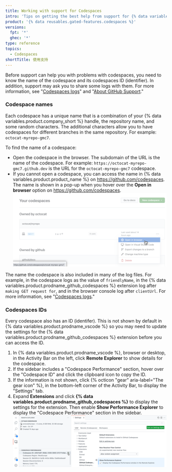 ```yaml
---
title: Working with support for Codespaces
intro: 'Tips on getting the best help from support for {% data variables.product.prodname_codespaces %}.'
product: '{% data reusables.gated-features.codespaces %}'
versions:
  fpt: '*'
  ghec: '*'
type: reference
topics:
  - Codespaces
shortTitle: 使用支持
---
```


Before support can help you with problems with codespaces, you need to know the name of the codespace and its codespaces ID (identifier). In addition, support may ask you to share some logs with them. For more information, see "[Codespaces logs](/codespaces/troubleshooting/codespaces-logs)" and "[About GitHub Support](/github/working-with-github-support/about-github-support)."

### Codespace names

Each codespace has a unique name that is a combination of your {% data variables.product.company_short %} handle, the repository name, and some random characters. The additional characters allow you to have codespaces for different branches in the same repository. For example: `octocat-myrepo-gmc7`.

To find the name of a codespace:

- Open the codespace in the browser. The subdomain of the URL is the name of the codespace. For example: `https://octocat-myrepo-gmc7.github.dev` is the URL for the `octocat-myrepo-gmc7` codespace.
- If you cannot open a codespace, you can access the name in {% data variables.product.product_name %} on https://github.com/codespaces. The name is shown in a pop-up when you hover over the **Open in browser** option on https://github.com/codespaces. ![Codespace name shown on hover over](/assets/images/help/codespaces/find-codespace-name-github.png)

The name the codespace is also included in many of the log files. For example, in the codespace logs as the value of `friendlyName`, in the {% data variables.product.prodname_github_codespaces %} extension log after `making GET request for`, and in the browser console log after `clientUrl`. For more information, see "[Codespaces logs](/codespaces/troubleshooting/codespaces-logs)."

### Codespaces IDs

Every codespace also has an ID (identifer). This is not shown by default in {% data variables.product.prodname_vscode %} so you may need to update the settings for the {% data variables.product.prodname_github_codespaces %} extension before you can access the ID.

1. In {% data variables.product.prodname_vscode %}, browser or desktop, in the Activity Bar on the left, click **Remote Explorer** to show details for the codespace.
2. If the sidebar includes a "Codespace Performance" section, hover over the "Codespace ID" and click the clipboard icon to copy the ID.
3. If the information is not shown, click {% octicon "gear" aria-label="The gear icon" %}, in the bottom-left corner of the Activity Bar, to display the "Settings" tab.
4. Expand **Extensions** and click **{% data variables.product.prodname_github_codespaces %}** to display the settings for the extension. Then enable **Show Performance Explorer** to display the "Codespace Performance" section in the sidebar. ![Codespace ID and settings required to display performance information](/assets/images/help/codespaces/find-codespace-id.png)

